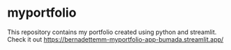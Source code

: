 # myportfolio
This repository contains my portfolio created using python and streamlit.
Check it out
https://bernadettemm-myportfolio-app-bumada.streamlit.app/
